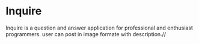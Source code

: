 # Inquire
Inquire is a question and answer application for professional and enthusiast programmers. 
user can post in image formate with description.//
